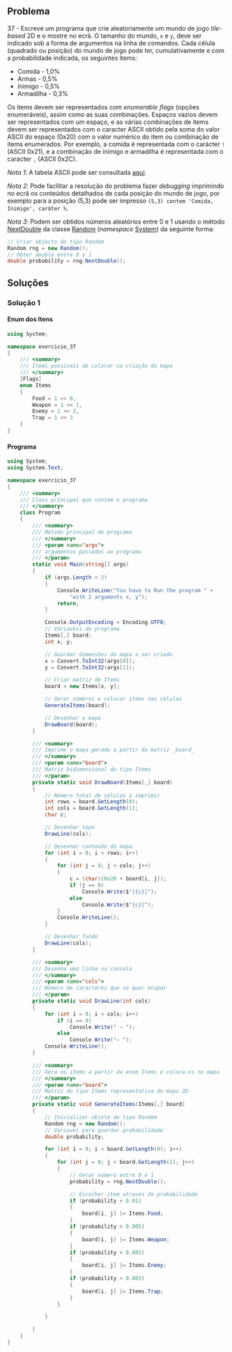 ## Problema

37 - Escreve um programa que crie aleatoriamente um mundo de jogo _tile-based_
2D e o mostre no ecrã. O tamanho do mundo, `x` e `y`, deve ser indicado sob a
forma de argumentos na linha de comandos. Cada célula (quadrado ou posição) do
mundo de jogo pode ter, cumulativamente e com a probabilidade indicada, os
seguintes items:

* Comida - 1,0%
* Armas - 0,5%
* Inimigo - 0,5%
* Armadilha - 0,3%

Os items devem ser representados com _enumerable flags_ (opções enumeráveis),
assim como as suas combinações. Espaços vazios devem ser representados com um
espaço, e as várias combinações de items devem ser representados com o caracter
ASCII obtido pela soma do valor ASCII do espaço (0x20) com o valor numérico do
item ou combinação de items enumerados. Por exemplo, a comida é representada
com o carácter `!` (ASCII 0x21), e a combinação de inimigo e armadilha é
representada com o carácter `,` (ASCII 0x2C).

_Nota 1_: A tabela ASCII pode ser consultada [aqui](https://www.asciitable.com/).

_Nota 2_: Pode facilitar a resolução do problema fazer _debugging_ imprimindo
no ecrã os conteúdos detalhados de cada posição do mundo de jogo, por exemplo
para a posição (5,3) pode ser impresso `(5,3) contem 'Comida, Inimigo',
caráter %`.

_Nota 3_: Podem ser obtidos números aleatórios entre 0 e 1 usando o método
[NextDouble](https://docs.microsoft.com/dotnet/api/system.random.nextdouble)
da classe [Random](https://docs.microsoft.com/dotnet/api/system.random)
(_namespace_ [System](https://docs.microsoft.com/dotnet/api/system)) da
seguinte forma:

```cs
// Criar objecto do tipo Random
Random rng = new Random();
// Obter double entre 0 e 1
double probability = rng.NextDouble();
```

## Soluções

### Solução 1

#### Enum dos Itens

```cs
using System;

namespace exercicio_37
{
    /// <summary>
    /// Items possíveis de colocar na criação do mapa
    /// </summary>
    [Flags]
    enum Items
    {
        Food = 1 << 0,
        Weapon = 1 << 1,
        Enemy = 1 << 2,
        Trap = 1 << 3
    }
}    
```

#### Programa

```cs
using System;
using System.Text;

namespace exercicio_37
{
    /// <summary>
    /// Class principal que contem o programa
    /// </summary>
    class Program
    {
        /// <summary>
        /// Método principal do programa
        /// </summary>
        /// <param name="args">
        /// argumentos passados ao programa
        /// </param>
        static void Main(string[] args)
        {
            if (args.Length < 2)
            {
                Console.WriteLine("You have to Run the program " +
                    "with 2 arguments x, y");
                return;
            }

            Console.OutputEncoding = Encoding.UTF8;
            // Variaveis do programa
            Items[,] board;
            int x, y;

            // Guardar dimensões do mapa a ser criado
            x = Convert.ToInt32(args[0]);
            y = Convert.ToInt32(args[1]);

            // Criar matriz de Items
            board = new Items[x, y];

            // Gerar números e colocar items nas células
            GenerateItems(board);

            // Desenhar o mapa
            DrawBoard(board);
        }

        /// <summary>
        /// Imprime o mapa gerado a partir da matriz _board_
        /// </summary>
        /// <param name="board">
        /// Matriz bidimensional do tipo Items
        /// </param>
        private static void DrawBoard(Items[,] board)
        {
            // Número total de células a imprimir
            int rows = board.GetLength(0);
            int cols = board.GetLength(1);
            char c;

            // Desenhar topo
            DrawLine(cols);

            // Desenhar conteúdo do mapa
            for (int i = 0; i < rows; i++)
            {
                for (int j = 0; j < cols; j++)
                {
                    c = (char)(0x20 + board[i, j]);
                    if (j == 0)
                        Console.Write($"|{c}|");
                    else
                        Console.Write($"{c}|");
                }
                Console.WriteLine();
            }

            // Desenhar fundo
            DrawLine(cols);
        }

        /// <summary>
        /// Desenha uma linha na consola
        /// </summary>
        /// <param name="cols">
        /// Número de caractéres que se quer ocupar
        /// </param>
        private static void DrawLine(int cols)
        {
            for (int i = 0; i < cols; i++)
                if (i == 0)
                    Console.Write(" — ");
                else
                    Console.Write("— ");
            Console.WriteLine();
        }

        /// <summary>
        /// Gera os items a partir da enum Items e coloca-os no mapa
        /// </summary>
        /// <param name="board">
        /// Matriz do tipo Items representativa do mapa 2D
        /// </param>
        private static void GenerateItems(Items[,] board)
        {
            // Inicializar objeto do tipo Random
            Random rng = new Random();
            // Variavel para guardar probabilidade
            double probability;

            for (int i = 0; i < board.GetLength(0); i++)
            {
                for (int j = 0; j < board.GetLength(1); j++)
                {
                    // Gerar numero entre 0 e 1
                    probability = rng.NextDouble();

                    // Escolher item através da probabilidade
                    if (probability < 0.01)
                    {
                        board[i, j] |= Items.Food;
                    }
                    if (probability < 0.005)
                    {
                        board[i, j] |= Items.Weapon;
                    }
                    if (probability < 0.005)
                    {
                        board[i, j] |= Items.Enemy;
                    }
                    if (probability < 0.003)
                    {
                        board[i, j] |= Items.Trap;
                    }
                }

            }

        }
    }
}
```
